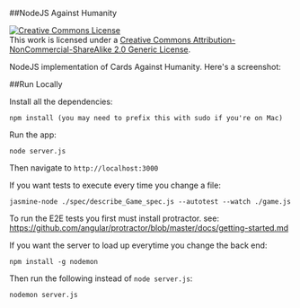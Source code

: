 ##NodeJS Against Humanity

<a rel="license" href="http://creativecommons.org/licenses/by-nc-sa/2.0/"><img alt="Creative Commons License" style="border-width:0" src="http://i.creativecommons.org/l/by-nc-sa/2.0/88x31.png" /></a><br />This work is licensed under a <a rel="license" href="http://creativecommons.org/licenses/by-nc-sa/2.0/">Creative Commons Attribution-NonCommercial-ShareAlike 2.0 Generic License</a>.

NodeJS implementation of Cards Against Humanity. Here's a screenshot:


##Run Locally

Install all the dependencies:

    npm install (you may need to prefix this with sudo if you're on Mac)

Run the app:

    node server.js

Then navigate to `http://localhost:3000`

If you want tests to execute every time you change a file:

    jasmine-node ./spec/describe_Game_spec.js --autotest --watch ./game.js
    
To run the E2E tests you first must install protractor. see: https://github.com/angular/protractor/blob/master/docs/getting-started.md

If you want the server to load up everytime you change the back end:

    npm install -g nodemon

Then run the following instead of `node server.js`:

    nodemon server.js

